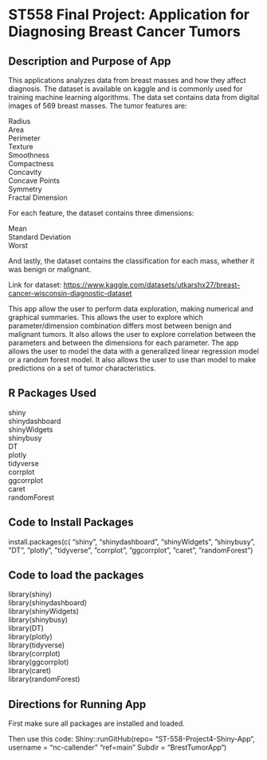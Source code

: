 # ST558 Final Project: Application for Diagnosing Breast Cancer Tumors
## Description and Purpose of App
This applications analyzes data from breast masses and how they affect diagnosis.
The  dataset  is available on kaggle  and is commonly used for training machine learning algorithms.  The data set contains  data from digital images of 569 breast masses.  The tumor features are: 

Radius  
Area  
Perimeter   
Texture  
Smoothness  
Compactness  
Concavity  
Concave Points  
Symmetry  
Fractal Dimension  

For each feature, the dataset contains three dimensions:  

Mean  
Standard Deviation  
Worst  

And lastly, the dataset contains the classification for each mass, whether it was benign or malignant.

Link for dataset:
https://www.kaggle.com/datasets/utkarshx27/breast-cancer-wisconsin-diagnostic-dataset

This app allow the user to perform data exploration, making numerical and graphical summaries.  This allows the user to explore which parameter/dimension combination differs most between benign and malignant tumors.  It also allows the user to explore correlation between the parameters and between the dimensions for each parameter.
The app allows the user to model the data with a generalized  linear regression model or a random forest model.  It also allows the user to use than model to make predictions on a set of tumor characteristics.

##  R Packages Used

shiny  
shinydashboard  
shinyWidgets  
shinybusy  
DT  
plotly  
tidyverse  
corrplot  
ggcorrplot  
caret  
randomForest  


## Code to Install Packages
install.packages(c( “shiny”, “shinydashboard”, “shinyWidgets”, ”shinybusy”, ”DT”, ”plotly”, ”tidyverse”, ”corrplot”, ”ggcorrplot”, ”caret”, ”randomForest”)

## Code to load the packages

library(shiny)  
library(shinydashboard)  
library(shinyWidgets)  
library(shinybusy)  
library(DT)  
library(plotly)  
library(tidyverse)  
library(corrplot)  
library(ggcorrplot)  
library(caret)  
library(randomForest)  

## Directions for Running App
First make sure all packages are installed and loaded.  

Then use this code:
Shiny::runGitHub(repo= “ST-558-Project4-Shiny-App“, 
username = “nc-callender”
“ref=main”
Subdir = “BrestTumorApp“)

